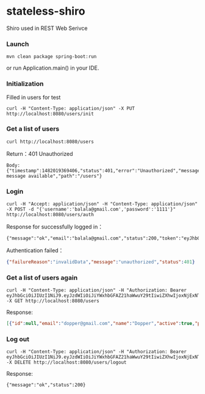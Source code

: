 # stateless-shiro
Shiro used in REST Web Serivce

### Launch
```
mvn clean package spring-boot:run
```
or run Application.main() in your IDE.

### Initialization
Filled in users for test
````
curl -H "Content-Type: application/json" -X PUT http://localhost:8080/users/init
````

### Get a list of users
```
curl http://localhost:8080/users
```
Return：401 Unauthorized
```
Body: {"timestamp":1482019369406,"status":401,"error":"Unauthorized","message":"No message available","path":"/users"}
```

### Login
```
curl -H "Accept: application/json" -H "Content-Type: application/json" -X POST -d "{'username':'balala@gmail.com','password':'1111'}" http://localhost:8080/users/auth
```
Response for successfully logged in：
```
{"message":"ok","email":"balala@gmail.com","status":200,"token":"eyJhbGciOiJIUzI1NiJ9.eyJzdWIiOiJiYWxhbGFAZ21haWwuY29tIiwiZXhwIjoxNjExNTkwNDAwfQ.hFy5UzQ9J3sUIt2PC79u4JtQM2q57z7PwhzV39loIBs"}
```

Authentication failed：
```json
{"failureReason":"invalidData","message":"unauthorized","status":401}
```

### Get a list of users again
```
curl -H "Content-Type: application/json" -H "Authorization: Bearer eyJhbGciOiJIUzI1NiJ9.eyJzdWIiOiJiYWxhbGFAZ21haWwuY29tIiwiZXhwIjoxNjExNTkwNDAwfQ.hFy5UzQ9J3sUIt2PC79u4JtQM2q57z7PwhzV39loIBs" -X GET http://localhost:8080/users
```
Response:
```json
[{"id":null,"email":"dopper@gmail.com","name":"Dopper","active":true,"password":"$shiro1$SHA-256$500000$ZSH+0wy6o2657wepeJsCyg==$FjTsLhJl9M+z4qsAMxF5afSzpp1Vo5FmjiklO/dujnk=","roles":[{"id":null,"name":"DO_SOMETHING","description":null,"permissions":[{"id":null,"name":"DO_SOMETHING","description":null}]}]},{"id":null,"email":"balala@gmail.com","name":"Balala","active":true,"password":"$shiro1$SHA-256$500000$WtO6/UO62knKgYWkjDQeiA==$qimvEhdEXxmcI5CfPJ5vqIh4pGXoCPQSNgJ51Q8OLy0=","roles":[{"id":null,"name":"ADMIN","description":null,"permissions":[{"id":null,"name":"VIEW_ALL_USERS","description":null}]}]}]
```
### Log out
```
curl -H "Content-Type: application/json" -H "Authorization: Bearer eyJhbGciOiJIUzI1NiJ9.eyJzdWIiOiJiYWxhbGFAZ21haWwuY29tIiwiZXhwIjoxNjExNTkwNDAwfQ.hFy5UzQ9J3sUIt2PC79u4JtQM2q57z7PwhzV39loIBs" -X DELETE http://localhost:8080/users/logout
```
Response:
```
{"message":"ok","status":200}
```

